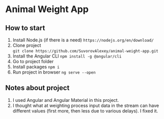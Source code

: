 # Animal Weight App

## How to start
1. Install Node.js (if there is a need)
   `https://nodejs.org/en/download/`
2. Clone project  
   `git clone https://github.com/SuvorovAlexey/animal-weight-app.git`
3. Install the Angular CLI
   `npm install -g @angular/cli`
4. Go to project folder
5. Install packages
   `npm i`
6. Run project in browser
   `ng serve --open`

## Notes about project
1. I used Angular and Angular Material in this project.
2. I thought what at weighting process input data in the stream can have different values (first more, then less due to various delays). I fixed it.
